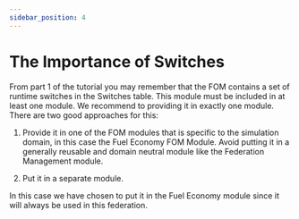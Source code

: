 ```yaml
---
sidebar_position: 4
---
```


# The Importance of Switches

From part 1 of the tutorial you may remember that the FOM contains a set of runtime switches in the Switches table. This module must be included in at least one module. We recommend to providing it in exactly one module. There are two good approaches for this:

1.	Provide it in one of the FOM modules that is specific to the simulation domain, in this case the Fuel Economy FOM Module. Avoid putting it in a generally reusable and domain neutral module like the Federation Management module.

2.	Put it in a separate module.

In this case we have chosen to put it in the Fuel Economy module since it will always be used in this federation.
